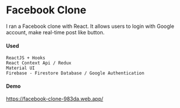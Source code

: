 
# Facebook Clone
I ran a Facebook clone with React. It allows users to login with Google account, make real-time post like button.

#### Used
    ReactJS + Hooks
    React Context Api / Redux
    Material UI
    Firebase - Firestore Database / Google Authentication

#### Demo
https://facebook-clone-983da.web.app/

